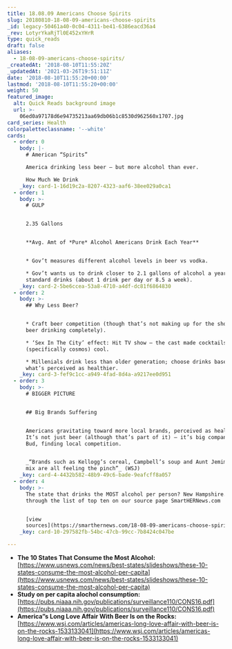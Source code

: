 ```yaml
---
title: 18.08.09 Americans Choose Spirits
slug: 20180810-18-08-09-americans-choose-spirits
_id: legacy-50461a40-0c04-4311-be41-6386eacd36a4
_rev: LotyrYkaRjTl0E452xYHrR
type: quick_reads
draft: false
aliases:
  - 18-08-09-americans-choose-spirits/
_createdAt: '2018-08-10T11:55:20Z'
_updatedAt: '2021-03-26T19:51:11Z'
date: '2018-08-10T11:55:20+00:00'
lastmod: '2018-08-10T11:55:20+00:00'
weight: 50
featured_image:
  alt: Quick Reads background image
  url: >-
    06ed0a97178d6e94735213aa69db06b1c8530d962560x1707.jpg
card_series: Health
colorpaletteclassname: '--white'
cards:
  - order: 0
    body: |-
      # American “Spirits”

      America drinking less beer – but more alcohol than ever.

      How Much We Drink
    _key: card-1-16d19c2a-8207-4323-aaf6-38ee029a0ca1
  - order: 1
    body: >-
      # GULP


      2.35 Gallons


      **Avg. Amt of *Pure* Alcohol Americans Drink Each Year**


      * Gov’t measures different alcohol levels in beer vs vodka.

      * Gov’t wants us to drink closer to 2.1 gallons of alcohol a year orA 448
      standard drinks (about 1 drink per day or 8.5 a week).
    _key: card-2-5be6ccea-53a8-4710-a4df-dc81f6864830
  - order: 2
    body: >-
      ## Why Less Beer?


      * Craft beer competition (though that’s not making up for the shortfall in
      beer drinking completely).

      * ‘Sex In The City’ effect: Hit TV show – the cast made cocktails
      (specifically cosmos) cool.

      * Millenials drink less than older generation; choose drinks based on
      what’s perceived as healthier.
    _key: card-3-fef9c1cc-a949-4fad-8d4a-a9217ee0d951
  - order: 3
    body: >-
      # BIGGER PICTURE


      ## Big Brands Suffering


      Americans gravitating toward more local brands, perceived as healthier.
      It’s not just beer (although that’s part of it) – it’s big companies, like
      Bud, finding local competition.


      _“Brands such as Kellogg’s cereal, Campbell’s soup and Aunt Jemima pancake
      mix are all feeling the pinch”_ (WSJ)
    _key: card-4-4432b582-48b9-49c6-bade-9eafcff8a057
  - order: 4
    body: >-
      The state that drinks the MOST alcohol per person? New Hampshire. Click
      through the list of top ten on our source page SmartHERNews.com


      [view
      sources](https://smarthernews.com/18-08-09-americans-choose-spirits/)
    _key: card-10-297582fb-54bc-47cb-99cc-7b8424c047be

---
```

* **The 10 States That Consume the Most Alcohol:**  
[https://www.usnews.com/news/best-states/slideshows/these-10-states-consume-the-most-alcohol-per-capita](https://www.usnews.com/news/best-states/slideshows/these-10-states-consume-the-most-alcohol-per-capita)
* **Study on per capita alochol consumption:**  
[https://pubs.niaaa.nih.gov/publications/surveillance110/CONS16.pdf](https://pubs.niaaa.nih.gov/publications/surveillance110/CONS16.pdf)
* **America”s Long Love Affair With Beer Is on the Rocks:**  
[https://www.wsj.com/articles/americas-long-love-affair-with-beer-is-on-the-rocks-1533133041](https://www.wsj.com/articles/americas-long-love-affair-with-beer-is-on-the-rocks-1533133041)